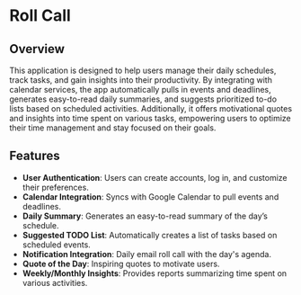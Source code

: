# Roll Call

## Overview
This application is designed to help users manage their daily schedules, track tasks, and gain insights into their productivity. By integrating with calendar services, the app automatically pulls in events and deadlines, generates easy-to-read daily summaries, and suggests prioritized to-do lists based on scheduled activities. Additionally, it offers motivational quotes and insights into time spent on various tasks, empowering users to optimize their time management and stay focused on their goals.


## Features
- **User Authentication**: Users can create accounts, log in, and customize their preferences.
- **Calendar Integration**: Syncs with Google Calendar to pull events and deadlines.
- **Daily Summary**: Generates an easy-to-read summary of the day’s schedule.
- **Suggested TODO List**: Automatically creates a list of tasks based on scheduled events.
- **Notification Integration**: Daily email roll call with the day's agenda.
- **Quote of the Day**: Inspiring quotes to motivate users.
- **Weekly/Monthly Insights**: Provides reports summarizing time spent on various activities.

